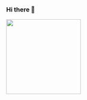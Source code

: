 ### Hi there 👋

<div>
  <img height="200rem" src="https://github-readme-stats.vercel.app/api?username=emersonmendes&show_icons=true&theme=transparent"/>
</div>

<!--
- 🔭 I’m currently working on ...
- 🌱 I’m currently learning ...
- 👯 I’m looking to collaborate on ...
- 🤔 I’m looking for help with ...
- 💬 Ask me about ...
- 📫 How to reach me: ...
- 😄 Pronouns: ...
- ⚡ Fun fact: ...
-->
